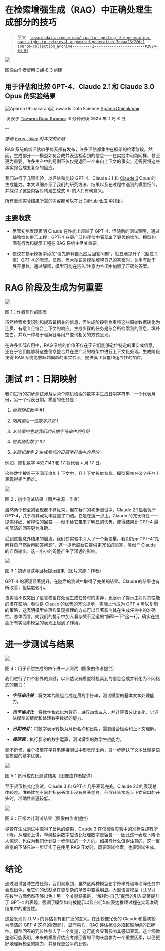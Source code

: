 # 在检索增强生成（RAG）中正确处理生成部分的技巧

> 原文：[`towardsdatascience.com/tips-for-getting-the-generation-part-right-in-retrieval-augmented-generation-7deaa26f28dc?source=collection_archive---------2-----------------------#2024-04-06`](https://towardsdatascience.com/tips-for-getting-the-generation-part-right-in-retrieval-augmented-generation-7deaa26f28dc?source=collection_archive---------2-----------------------#2024-04-06)

![](img/0b1cd357c6cc8229b1a1bdc4fc421ba1.png)

图像由作者使用 Dall-E 3 创建

## 用于评估和比较 GPT-4、Claude 2.1 和 Claude 3.0 Opus 的实验结果

[](https://aparnadhinak.medium.com/?source=post_page---byline--7deaa26f28dc--------------------------------)![Aparna Dhinakaran](https://aparnadhinak.medium.com/?source=post_page---byline--7deaa26f28dc--------------------------------)[](https://towardsdatascience.com/?source=post_page---byline--7deaa26f28dc--------------------------------)![Towards Data Science](https://towardsdatascience.com/?source=post_page---byline--7deaa26f28dc--------------------------------) [Aparna Dhinakaran](https://aparnadhinak.medium.com/?source=post_page---byline--7deaa26f28dc--------------------------------)

·发表于 [Towards Data Science](https://towardsdatascience.com/?source=post_page---byline--7deaa26f28dc--------------------------------) ·6 分钟阅读·2024 年 4 月 6 日

--

*感谢* [*Evan Jolley*](https://www.linkedin.com/in/evanjolley/) *对本文的贡献*

RAG 系统的新评估似乎每天都有发布，许多评估都集中在框架的检索阶段。然而，生成部分——模型如何合成并表达检索到的信息——在实践中可能同样，甚至更为重要。许多生产中的用例不仅仅是返回一个来自上下文的事实，还需要将这些事实综合成更复杂的回应。

我们进行了几项实验，以评估和比较 GPT-4、Claude 2.1 和 [Claude 3](https://www.anthropic.com/news/claude-3-family) Opus 的生成能力。本文详细介绍了我们的研究方法、结果以及在过程中遇到的模型细节，并探讨了这些内容对构建生成式 AI 的人们有何意义。

所有重现实验结果所需的内容都可以在此 [GitHub 仓库](https://github.com/Arize-ai/LLMTest_NeedleInAHaystack) 中找到。

## 主要收获

+   尽管初步发现表明 Claude 在性能上超越了 GPT-4，但随后的测试表明，通过战略性的提示工程，GPT-4 在更广泛的评估中表现出了更优的性能。模型的固有行为和提示工程在 RAG 系统中至关重要。

+   仅仅在提示模板中添加“请先解释自己然后回答问题”，就显著提升了（超过 2 倍）GPT-4 的表现。显然，当大型语言模型解释自己的答案时，似乎有助于展开思路。通过解释，模型可能在嵌入/注意力空间中加强了正确的答案。

# RAG 阶段及生成为何重要

![](img/b85c5041b6dc28b4a086b9796ec04480.png)

图 1：作者制作的图表

虽然检索负责识别和提取最相关的信息，但生成阶段则负责将这些原始数据转化为连贯、有意义且符合上下文的响应。生成步骤的任务是综合所检索到的信息，填补空白，并以一种易于理解且与用户查询相关的方式呈现。

在许多实际应用中，RAG 系统的价值不仅在于它们能够定位特定的事实或信息，还在于它们能够将这些信息整合并在更广泛的框架中进行上下文化处理。生成阶段使得 RAG 系统能够超越简单的事实检索，提供真正智能和适应性的响应。

# 测试 #1：日期映射

我们进行的初步测试涉及从两个随机检索的数字中生成日期字符串：一个代表月份，另一个代表日期。模型的任务是：

1.  *检索随机数字 #1*

1.  *隔离最后一位数字并加 1*

1.  *从结果中生成我们的日期字符串中的月份*

1.  *检索随机数字 #2*

1.  *从随机数字 2 生成我们的日期字符串中的月份*

例如，随机数字 4827143 和 17 将代表 4 月 17 日。

这些数字被置于不同深度的上下文中，且上下文长度各异。模型最初在这个任务上表现得相当困难。

![](img/1169b511246aaad65af5519ac3416916.png)

图 2：初步测试结果（图片来源：作者）

虽然两个模型的表现都不算优秀，但在我们的初步测试中，Claude 2.1 显著优于 GPT-4，几乎将其成功率提高了四倍。正是在这一点上，Claude 的冗长特性——提供详细、解释性的回答——似乎给它带来了明显的优势，使得结果比 GPT-4 最初简洁的回答更为准确。

受到这些意外结果的启发，我们在实验中引入了一个新变量。我们指示 GPT-4“先解释自己然后再回答问题”，这一提示鼓励它提供更冗长的回答，类似于 Claude 的自然输出。这一小小的调整产生了深远的影响。

![](img/5dc3161bdfb87275c02bb1900769007e.png)

图 3：初步测试与目标提示结果（图片来源：作者）

GPT-4 的表现显著提升，在随后的测试中取得了完美的结果。Claude 的结果也有所改善，但幅度较小。

该实验不仅突出了语言模型在处理生成任务时的差异，还展示了提示工程对其性能的潜在影响。看似是 Claude 的优势的冗长提示，实际上也成为 GPT-4 可以复制的策略，这表明模型处理和呈现推理的方式可以显著影响其在生成任务中的准确性。总体而言，向我们的提示中加入看似微不足道的“解释一下”这一行，确实在提高所有实验中模型的表现上起到了作用。

# 进一步测试与结果

![](img/e644fb91beeb1871e295b10ecc286e1f.png)

图 4：用于评估生成的四个进一步测试（图像由作者提供）

我们进行了四个额外的测试，以评估现有模型将检索到的信息合成并转化为不同格式的能力：

+   ***字符串连接***：将文本片段组合成连贯的字符串，测试模型的基本文本处理能力。

+   ***货币格式化***：将数字格式化为货币，进行四舍五入，并计算百分比变化，以评估模型的精度和处理数字数据的能力。

+   ***日期映射***：将数字表示转换为月份名称和日期，需要结合检索和上下文理解。

+   ***模运算***：执行复杂的数字运算，测试模型的数学生成能力。

毫不奇怪，每个模型在字符串连接测试中都表现出色，进一步确认了文本处理是语言模型的基本优势。

![](img/9f3758466dd21ade4fd7d72b365f556e.png)

图 5：货币格式化测试结果（图像由作者提供）

至于货币格式化测试，Claude 3 和 GPT-4 几乎表现完美。Claude 2.1 的表现总体较差。准确性在不同的标记长度上没有显著差异，但当针头接近上下文窗口的开头时，准确性普遍较低。

![](img/91f0318ea917c7bc7eeb3b603296b9c5.png)

图 6：正常大针测试结果（图像由作者提供）

尽管在生成测试中取得了出色的结果，Claude 3 在仅检索实验中的准确性却有所下降。从理论上讲，单纯检索数字应该比处理数字更容易——因此这一表现下降令人惊讶，也成为我们计划进一步测试的一个方向。如果有什么值得注意的，这一反直觉的下降只进一步证实了在使用 RAG 开发时，既要测试检索，也要测试生成。

# 结论

通过测试各种生成任务，我们观察到，虽然这两种模型在字符串处理等琐碎任务中表现出色，但它们的优缺点在更复杂的场景中[变得明显](https://arize.com/blog-course/research-techniques-for-better-retrieved-generation-rag/)。大型语言模型（LLMs）在数学方面仍然不够出色！另一个关键结果是，“解释你自己”提示的引入显著提升了 GPT-4 的表现，强调了模型如何被提示以及它们如何表达推理过程在实现准确结果中的重要性。

这些发现对 LLMs 的评估具有更广泛的意义。在比较像冗长的 Claude 和最初较为简洁的 GPT-4 这样的模型时，显而易见，[RAG 评估](https://arize.com/blog-course/rag-evaluation/)标准必须超越单纯的正确性。模型回答的冗长性引入了一个变量，这可能会显著影响其感知表现。这个细微差别可能表明，未来的模型评估应考虑回答的平均长度作为一个重要因素，以便更好地理解模型的能力，并确保更公平的比较。
